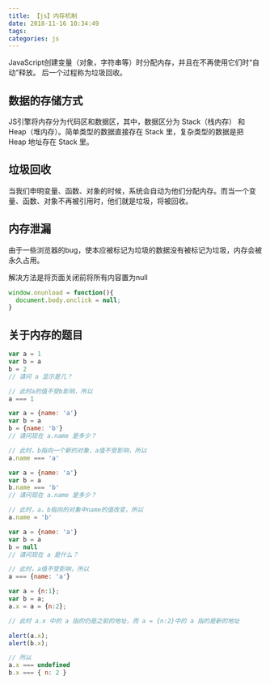 ```yaml
---
title: 【js】内存机制
date: 2018-11-16 10:34:49
tags:
categories: js
---
```

JavaScript创建变量（对象，字符串等）时分配内存，并且在不再使用它们时“自动”释放。 后一个过程称为垃圾回收。
<!--more-->
## 数据的存储方式
JS引擎将内存分为代码区和数据区，其中，数据区分为 Stack（栈内存） 和 Heap（堆内存）。简单类型的数据直接存在 Stack 里，复杂类型的数据是把 Heap 地址存在 Stack 里。
## 垃圾回收
当我们申明变量、函数、对象的时候，系统会自动为他们分配内存。而当一个变量、函数、对象不再被引用时，他们就是垃圾，将被回收。
## 内存泄漏
由于一些浏览器的bug，使本应被标记为垃圾的数据没有被标记为垃圾，内存会被永久占用。

解决方法是将页面关闭前将所有内容置为null
```javascript
window.onunload = function(){
  document.body.onclick = null;
}
```
## 关于内存的题目
```javascript
var a = 1
var b = a
b = 2
// 请问 a 显示是几？  

// 此时a的值不受b影响，所以
a === 1
```

```javascript
var a = {name: 'a'}
var b = a
b = {name: 'b'}
// 请问现在 a.name 是多少？

// 此时，b指向一个新的对象，a值不受影响，所以
a.name === 'a'
```

```javascript
var a = {name: 'a'}
var b = a
b.name === 'b'
// 请问现在 a.name 是多少？

// 此时，a，b指向的对象中name的值改变，所以
a.name = 'b'
```

```javascript
var a = {name: 'a'}
var b = a
b = null
// 请问现在 a 是什么？

// 此时，a值不受影响，所以
a === {name: 'a'}
```

```javascript
var a = {n:1};  
var b = a; 
a.x = a = {n:2};  

// 此时 a.x 中的 a 指的仍是之前的地址，而 a = {n:2}中的 a 指的是新的地址

alert(a.x);
alert(b.x);

// 所以
a.x === undefined
b.x === { n: 2 } 
```
